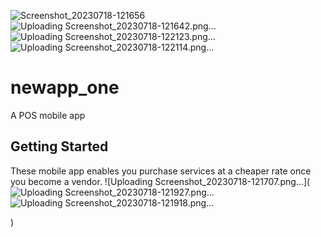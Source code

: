 ![Screenshot_20230718-121656](https://github.com/nestsoft-dev/droppoint/assets/110986875/49e75e87-9ebc-4de9-910d-b19b057e039b)
![Uploading Screenshot_20230718-121642.png…]()
![Uploading Screenshot_20230718-122123.png…]()
![Uploading Screenshot_20230718-122114.png…]()
# newapp_one

A POS mobile app

## Getting Started

These mobile app enables you purchase services at a cheaper rate once you become a vendor.
![Uploading Screenshot_20230718-121707.png…](
![Uploading Screenshot_20230718-121927.png…]()
![Uploading Screenshot_20230718-121918.png…]()

)
